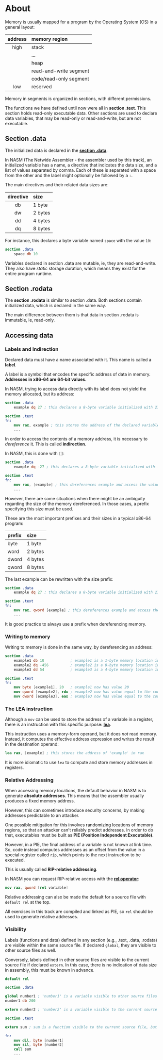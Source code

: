 # About

Memory is usually mapped for a program by the Operating System (OS) in a general layout:

| address | memory region          |
|:-------:|:-----------------------|
| high    | stack                  |
|         | ...                    |
|         | heap                   |
|         | read-and-write segment |
|         | code/read-only segment |
| low     | reserved               |

Memory in segments is organized in sections, with different permissions.

The functions we have defined until now were all in **section .text**.
This section holds read-only executable data.
Other sections are used to declare data variables, that may be read-only or read-and-write, but are not executable.

## Section .data

The initialized data is declared in the **[section .data][data]**.

In NASM (The Netwide Assembler - the assembler used by this track), an initialized variable has a name, a directive that indicates the data size, and a list of values separated by comma.
Each of these is separated with a space from the other and the label might optionally be followed by a `:`.

The main directives and their related data sizes are:

| directive | size    |
|:---------:|:--------|
| db        | 1 byte  |
| dw        | 2 bytes |
| dd        | 4 bytes |
| dq        | 8 bytes |

For instance, this declares a byte variable named `space` with the value `10`:

```nasm
section .data
    space db 10
```

Variables declared in section .data are mutable, ie, they are read-and-write.
They also have _static_ storage duration, which means they exist for the entire program runtime.

## Section .rodata

The **section .rodata** is similar to section .data.
Both sections contain initialized data, which is declared in the same way.

The main difference between them is that data in section .rodata is immutable, ie, read-only.

## Accessing data

### Labels and Indirection

Declared data must have a name associated with it.
This name is called a **label**.

A label is a symbol that encodes the specific address of data in memory.
**Addresses in x86-64 are 64-bit values**.

In NASM, trying to access data directly with its label does not yield the memory allocated, but its address:

```nasm
section .data
    example dq 27 ; this declares a 8-byte variable initialized with 27

section .text
fn:
    mov rax, example ; this stores the address of the declared variable in rax, not its contents
    ...
```

In order to access the contents of a memory address, it is necessary to _dereference_ it.
This is called **indirection**.

In NASM, this is done with `[]`:

```nasm
section .data
    example dq -27 ; this declares a 8-byte variable initialized with -27

section .text
fn:
    mov rax, [example] ; this dereferences example and access the value stored in memory (-27)
    ...
```

However, there are some situations when there might be an ambiguity regarding the size of the memory dereferenced.
In those cases, a prefix specifying this size must be used.

These are the most important prefixes and their sizes in a typical x86-64 program:

| prefix | size    |
|:-------|:--------|
| byte   | 1 byte  |
| word   | 2 bytes |
| dword  | 4 bytes |
| qword  | 8 bytes |

The last example can be rewritten with the size prefix:

```nasm
section .data
    example dq 27 ; this declares a 8-byte variable initialized with 27

section .text
fn:
    mov rax, qword [example] ; this dereferences example and access the value stored in memory (27)
    ...
```

It is good practice to always use a prefix when dereferencing memory.

### Writing to memory

Writing to memory is done in the same way, by dereferencing an address:

```nasm
section .data
    example1 db 10            ; example1 is a 1-byte memory location initialized with value 10
    example2 dq -456          ; example2 is a 8-byte memory location initialized with value -456
    example3 dd 54            ; example3 is a 4-byte memory location initialized with value 54

section .text
fn:
    mov byte [example1], 20   ; example1 now has value 20
    mov qword [example2], rdx ; example2 now has value equal to the contents in rdx
    mov dword [example3], eax ; example3 now has value equal to the contents in eax
```

### The LEA instruction

Although a `mov` can be used to store the address of a variable in a register, there is an instruction with this specific purpose: **[lea][lea]**.

This instruction uses a memory-form operand, but it does _not_ read memory.
Instead, it computes the effective address expression and writes the result in the destination operand:

```nasm
lea rax, [example] ; this stores the address of 'example' in rax
```

It is more idiomatic to use `lea` to compute and store memory addresses in registers.

### Relative Addressing

When accessing memory locations, the default behavior in NASM is to generate **absolute addresses**.
This means that the assembler usually produces a fixed memory address.

However, this can sometimes introduce security concerns, by making addresses predictable to an attacker.

One possible mitigation for this involves randomizing locations of memory regions, so that an attacker can't reliably predict addresses.
In order to do that, executables must be built as **PIE (Position Independent Executable)**.

However, in a PIE, the final address of a variable is not known at link time.
So, code instead computes addresses as an offset from the value in a special register called `rip`, which points to the next instruction to be executed.

This is usually called **RIP-relative addressing**.

In NASM you can request RIP-relative access with the **[rel operator][rel]**:

```nasm
mov rax, qword [rel variable]
```

Relative addressing can also be made the default for a source file with `default rel` at the top.

All exercises in this track are compiled and linked as PIE, so `rel` should be used to generate relative addresses.

### Visibility

Labels (functions and data) defined in any section (e.g., .text, .data, .rodata) are visible within the same source file.
If declared `global`, they are visible to other source files as well.

Conversely, labels defined in other source files are visible to the current source file if declared `extern`.
In this case, there is no indication of data size in assembly, this must be known in advance.

```nasm
default rel

section .data

global number1 ; 'number1' is a variable visible to other source files
number1 db 200

extern number2 ; 'number2' is a variable visible to the current source file, but defined in another

section .text

extern sum ; sum is a function visible to the current source file, but defined in another

fn:
    mov dil, byte [number1]
    mov sil, byte [number2]
    call sum
    ...
```

[pointer]: https://en.wikipedia.org/wiki/Pointer_(computer_programming)
[lea]: https://www.felixcloutier.com/x86/lea
[rel]: https://www.nasm.us/xdoc/2.16.03/html/nasmdoc3.html#section-3.3
[data]: https://en.wikipedia.org/wiki/Data_segment
